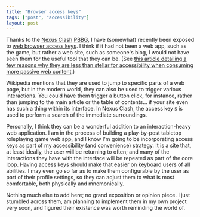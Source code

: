 ```yaml
---
title: "Browser access keys"
tags: ["post", "accessibility"]
layout: post
---
```


Thanks to the [Nexus Clash][Nexus Clash] [PBBG], I have (somewhat) recently
been exposed to [web browser access keys]. I think if it had not been a web
app, such as the game, but rather a web site, such as someone's blog, I would
not have seen them for the useful tool that they can be. (See [this article
detailing a few reasons why they are less than stellar for accessibility when
consuming more passive web content][article].)

Wikipedia mentions that they are used to jump to specific parts of a web page,
but in the modern world, they can also be used to trigger various interactions.
You could have them trigger a button click, for instance, rather than jumping
to the main article or the table of contents... if your site even has such a
thing within its interface. In Nexus Clash, the access key `S` is used to
perform a search of the immediate surroundings.

Personally, I think they can be a wonderful addition to an interaction-heavy
web application. I am in the process of building a play-by-post tabletop
roleplaying game web app, and I know I'm going to be incorporating access keys
as part of my accessibility (and convenience) strategy. It is a site that,
at least ideally, the user will be returning to often; and many of the
interactions they have with the interface will be repeated as part of the core
loop. Having access keys should make that easier on keyboard users of all
abilities. I may even go so far as to make them configurable by the user as
part of their profile settings, so they can adjust them to what is most
comfortable, both physically and mnemonically.

Nothing much else to add here; no grand exposition or opinion piece. I just
stumbled across them, am planning to implement them in my own project very
soon, and figured their existence was worth reminding the world of.

[Nexus Clash]: https://www.nexusclash.com
[PBBG]: /2020/01/userscripts-for-urban-dead/
[web browser access keys]: https://en.wikipedia.org/wiki/Access_key
[article]: https://www.thesitewizard.com/webdesign/access-keys-are-useless.shtml
